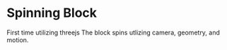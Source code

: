 # Spinning Block
First time utilizing threejs
The block spins utlizing camera, geometry, and motion.
